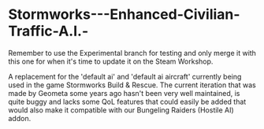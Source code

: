 # Stormworks---Enhanced-Civilian-Traffic-A.I.-
Remember to use the Experimental branch for testing and only merge it with this one for when it's time to update it on the Steam Workshop.

A replacement for the 'default ai' and 'default ai aircraft' currently being used in the game Stormworks Build &amp; Rescue. The current iteration that was made by Geometa some years ago hasn't been very well maintained, is quite buggy and lacks some QoL features that could easily be added that would also make it compatible with our Bungeling Raiders (Hostile AI) addon.
